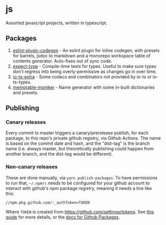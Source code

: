 # js

Assorted javascript projects, written in typescript.

## Packages

<!-- codegen:start {preset: workspaces} -->
1. [eslint-plugin-codegen](https://github.com/mmkal/js/tree/master/packages/eslint-plugin-codegen#readme) - An eslint plugin for inline codegen, with presets for barrels, jsdoc to markdown and a monorepo workspace table of contents generator. Auto-fixes out of sync code.
2. [expect-type](https://github.com/mmkal/js/tree/master/packages/expect-type#readme) - Compile-time tests for types. Useful to make sure types don't regress into being overly-permissive as changes go in over time.
3. [io-ts-extra](https://github.com/mmkal/js/tree/master/packages/io-ts-extra#readme) - Some codecs and combinators not provided by io-ts or io-ts-types.
4. [memorable-moniker](https://github.com/mmkal/js/tree/master/packages/memorable-moniker#readme) - Name generator with some in-built dictionaries and presets.
<!-- codegen:end -->

## Publishing

### Canary releases

Every commit to master triggers a canary/prerelease publish, for each package, to this repo's private github registry, via Github Actions. The name is based on the commit date and hash, and the "dist-tag" is the branch name (i.e. always master, but theoretically publishing could happen from another branch, and the dist-tag would be different).

### Non-canary releases

These are done manually, via `yarn publish-packages`. To have permissions to run that, `~/.npmrc` needs to be configured for your github account to interact with github's npm package registry, meaning it needs a line like this:

```
//npm.pkg.github.com/:_authToken=TOKEN
```

Where `TOKEN` is created from https://github.com/settings/tokens. See [this guide](https://dev.to/jgierer12/how-to-publish-packages-to-the-github-package-repository-4bai) for more details, or the [docs for Github Packages](https://help.github.com/en/github/managing-packages-with-github-packages/configuring-npm-for-use-with-github-packages).
